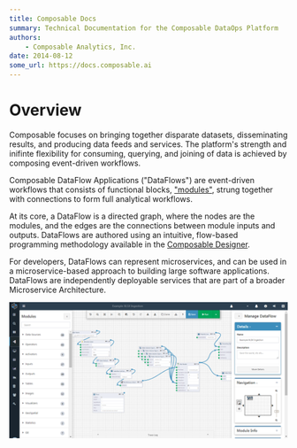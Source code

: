 ```yaml
---
title: Composable Docs
summary: Technical Documentation for the Composable DataOps Platform
authors:
    - Composable Analytics, Inc.
date: 2014-08-12
some_url: https://docs.composable.ai
---
```


# Overview

Composable focuses on bringing together disparate datasets, disseminating results, and producing data feeds and services. The platform's strength and inifinte flexibility for consuming, querying, and joining of data is achieved by composing event-driven workflows.

Composable DataFlow Applications ("DataFlows") are event-driven workflows that consists of functional blocks, ["modules"](../3.2-Modules.md), strung together with connections to form full analytical workflows.

At its core, a DataFlow is a directed graph, where the nodes are the modules, and the edges are the connections between module inputs and outputs. DataFlows are authored using an intuitive, flow-based programming methodology available in the [Composable Designer](../3.2-Composable-Designer.md).

For developers, DataFlows can represent microservices, and can be used in a microservice-based approach to building large software applications. DataFlows are independently deployable services that are part of a broader Microservice Architecture.


![Composable DataFlow Application](img/03.01.Img_1.png)